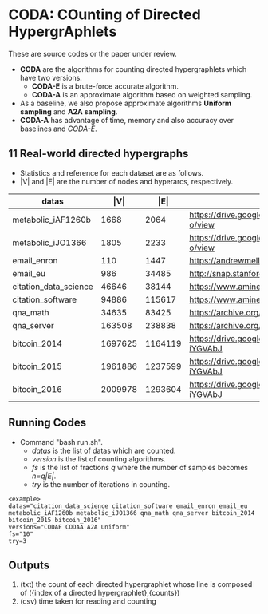 # CODA: COunting of Directed HypergrAphlets

These are source codes or the paper under review.

- **CODA** are the algorithms for counting directed hypergraphlets which have two versions.
  - **CODA-E** is a brute-force accurate algorithm.
  - **CODA-A** is an approximate algorithm based on weighted sampling.
- As a baseline, we also propose approximate algorithms **Uniform sampling** and **A2A sampling**.
- **CODA-A** has advantage of time, memory and also accuracy over baselines and *CODA-E*.


## 11 Real-world directed hypergraphs
- Statistics and reference for each dataset are as follows.
- |V| and |E| are the number of nodes and hyperarcs, respectively.

|datas | \|V\| | \|E\| | reference |
|---|---|---|---|
| metabolic_iAF1260b | 1668 | 2064 |https://drive.google.com/file/d/1z7XwXo5ohTudUTjyS4KfQbqwze24Ry-o/view|
| metabolic_iJO1366 | 1805  | 2233 |https://drive.google.com/file/d/1z7XwXo5ohTudUTjyS4KfQbqwze24Ry-o/view|
| email_enron | 110 | 1447 |https://andrewmellor.co.uk/data/ah-enron|
| email_eu | 986  | 34485 |http://snap.stanford.edu/data/|
|citation_data_science | 46646| 38144 |https://www.aminer.org/citation|
|citation_software | 94886 | 115617 |https://www.aminer.org/citation|
| qna_math | 34635  |  83425 |https://archive.org/details/stackexchange|
| qna_server | 163508  | 238838 |https://archive.org/details/stackexchange|
| bitcoin_2014 | 1697625  | 1164119 |https://drive.google.com/drive/folders/1B2NCxU_T7Sl_tYVaXDn55GY3-iYGVAbJ|
| bitcoin_2015 | 1961886  | 1237599 |https://drive.google.com/drive/folders/1B2NCxU_T7Sl_tYVaXDn55GY3-iYGVAbJ|
| bitcoin_2016 | 2009978  | 1293604 |https://drive.google.com/drive/folders/1B2NCxU_T7Sl_tYVaXDn55GY3-iYGVAbJ|

## Running Codes
- Command "bash run.sh".
  - *datas* is the list of datas which are counted.
  - *version* is the list of counting algorithms.
  - *fs* is the list of fractions *q* where the number of samples becomes *n=q|E|*.
  - *try* is the number of iterations in counting. 
```
<example>
datas="citation_data_science citation_software email_enron email_eu metabolic_iAF1260b metabolic_iJO1366 qna_math qna_server bitcoin_2014 bitcoin_2015 bitcoin_2016"
versions="CODAE CODAA A2A Uniform" 
fs="10"
try=3
```


## Outputs
1. (txt) the count of each directed hypergraphlet whose line is composed of ({index of a directed hypergraphlet},{counts})
2. (csv) time taken for reading and counting 

